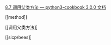 [8.7 调用父类方法 — python3-cookbook 3.0.0 文档](https://python3-cookbook.readthedocs.io/zh-cn/latest/c08/p07_calling_method_on_parent_class.html)

[[method]]

[[调用父类方法]]

[[sicp/bees]]